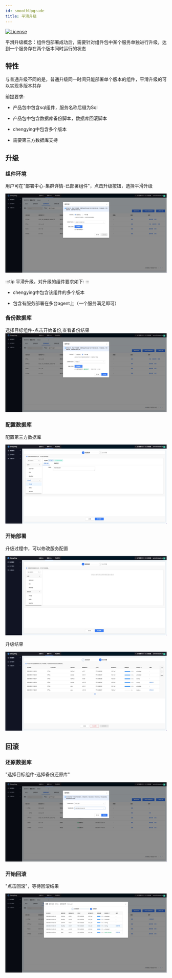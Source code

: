 ```yaml
---
id: smoothUpgrade
title: 平滑升级
---
```


[![License](https://img.shields.io/badge/license-Apache%202-4EB1BA.svg)](https://www.apache.org/licenses/LICENSE-2.0.html)


平滑升级概念：组件包部署成功后，需要针对组件包中某个服务单独进行升级，达到一个服务存在两个版本同时运行的状态

## 特性

与普通升级不同的是，普通升级同一时间只能部署单个版本的组件，平滑升级的可以实现多版本共存

前提要求:

- 产品包中包含sql组件，服务名称后缀为Sql

- 产品包中包含数据库备份脚本，数据库回滚脚本

- chengying中包含多个版本

- 需要第三方数据库支持




## 升级

### 组件环境

用户可在"部署中心-集群详情-已部署组件"，点击升级按钮，选择平滑升级

![q1](/img/upgrade/20220908135645.jpg)

:::tip
平滑升级，对升级的组件要求如下:
:::

- chengying中包含该组件的多个版本

- 包含有服务部署在多台agent上（一个服务满足即可）

### 备份数据库

选择目标组件-点击开始备份,查看备份结果
![q2](/img/upgrade/20220908144136.jpg)

### 配置数据库

配置第三方数据库

![q3](/img/upgrade/20220908145423.jpg)

### 开始部署

升级过程中，可以修改服务配置

![q3](/img/upgrade/20220908142142.jpg)

升级结果

![q4](/img/upgrade/20220908142220.jpg)

## 回滚

### 还原数据库

"选择目标组件-选择备份还原库"

![q5](/img/upgrade/20220908150134.jpg)


### 开始回滚

"点击回滚"，等待回滚结果

![q6](/img/upgrade/20220908150249.jpg)




